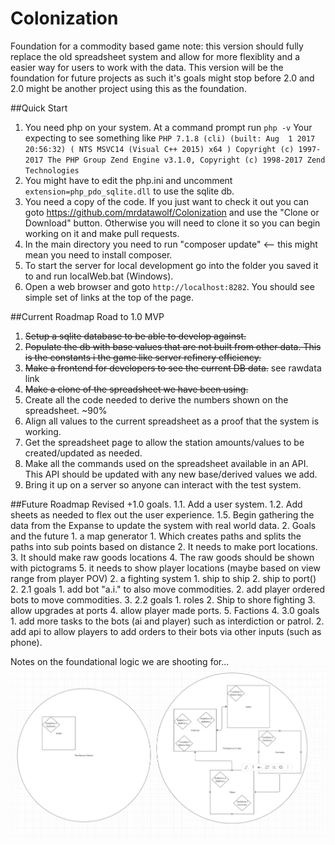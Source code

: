 # Colonization
Foundation for a commodity based game
note: this version should fully replace the old spreadsheet system and allow for more flexiblity and a easier way for users to work with the data.
This version will be the foundation for future projects as such it's goals might stop before 2.0 and 2.0 might be another project using this as the foundation.

##Quick Start
1. You need php on your system.  At a command prompt run `php -v`
Your expecting to see something like
 `PHP 7.1.8 (cli) (built: Aug  1 2017 20:56:32) ( NTS MSVC14 (Visual C++ 2015) x64 )
 Copyright (c) 1997-2017 The PHP Group
 Zend Engine v3.1.0, Copyright (c) 1998-2017 Zend Technologies`
2. You might have to edit the php.ini and uncomment `extension=php_pdo_sqlite.dll` to use the sqlite db.
3. You need a copy of the code.  If you just want to check it out you can goto https://github.com/mrdatawolf/Colonization and use the "Clone or Download" button.  Otherwise you will need to clone it so you can begin working on it and make pull requests.
4. In the main directory you need to run "composer update" <-- this might mean you need to install composer.
5. To start the server for local development go into the folder you saved it to and run localWeb.bat (Windows).
6. Open a web browser and goto `http://localhost:8282`.  You should see simple set of links at the top of the page.

##Current Roadmap
Road to 1.0 MVP
1. ~~Setup a sqlite database to be able to develop against.~~
2. ~~Populate the db with base values that are not built from other data.  This is the constants i the game like server refinery efficiency.~~
3. ~~Make a frontend for developers to see the current DB data.~~ see rawdata link
4. ~~Make a clone of the spreadsheet we have been using.~~
5. Create all the code needed to derive the numbers shown on the spreadsheet. ~90%
6. Align all values to the current spreadsheet as a proof that the system is working.
6. Get the spreadsheet page to allow the station amounts/values to be created/updated as needed.
7. Make all the commands used on the spreadsheet available in an API.  This API should be updated with any new base/derived values we add.
8. Bring it up on a server so anyone can interact with the test system.

##Future Roadmap
Revised +1.0 goals.
1.1. Add a user system.
1.2. Add sheets as needed to flex out the user experience.
1.5. Begin gathering the data from the Expanse to update the system with real world data.
2. Goals and the future
    1. a map generator
        1. Which creates paths and splits the paths into sub points based on distance
        2. It needs to make port locations.
        3. It should make raw goods locations
        4. The raw goods should be shown with pictograms
        5. it needs to show player locations (maybe based on view range from player POV)
    2. a fighting system
        1. ship to ship
        2. ship to port()
2. 2.1 goals
    1. add bot "a.i." to also move commodities.
    2. add player ordered bots to move commodities.
3. 2.2 goals
    1. roles
    2. Ship to shore fighting
    3. allow upgrades at ports
    4. allow player made ports.
    5. Factions
4. 3.0 goals
    1. add more tasks to the bots (ai and player) such as interdiction or patrol.
    2. add api to allow players to add orders to their bots via other inputs (such as phone).


Notes on the foundational logic we are shooting for...
![Clusters Example](https://raw.githubusercontent.com/mrdatawolf/Colonization/master/clusters_example.png)
